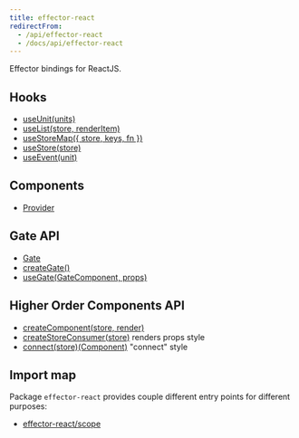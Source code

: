 ```yaml
---
title: effector-react
redirectFrom:
  - /api/effector-react
  - /docs/api/effector-react
---
```


Effector bindings for ReactJS.

## Hooks

- [useUnit(units)](/en/api/effector-react/useUnit)
- [useList(store, renderItem)](/en/api/effector-react/useList)
- [useStoreMap({ store, keys, fn })](/en/api/effector-react/useStoreMap)
- [useStore(store)](/en/api/effector-react/useStore)
- [useEvent(unit)](/en/api/effector-react/useEvent)

## Components

- [Provider](/en/api/effector-react/Provider)

## Gate API

- [Gate](/en/api/effector-react/Gate)
- [createGate()](/en/api/effector-react/createGate)
- [useGate(GateComponent, props)](/en/api/effector-react/useGate)

## Higher Order Components API

- [createComponent(store, render)](/en/api/effector-react/createComponent)
- [createStoreConsumer(store)](/en/api/effector-react/createStoreConsumer) renders props style
- [connect(store)(Component)](/en/api/effector-react/connect) "connect" style

## Import map

Package `effector-react` provides couple different entry points for different purposes:

- [effector-react/scope](/en/api/effector-react/module/scope)
